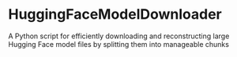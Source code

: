 # HuggingFaceModelDownloader
A Python script for efficiently downloading and reconstructing large Hugging Face model files by splitting them into manageable chunks

